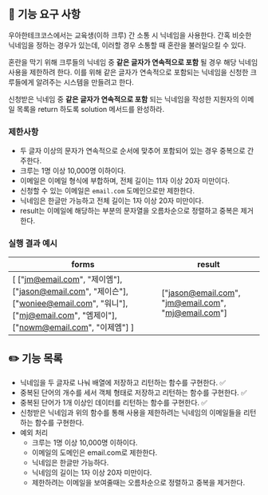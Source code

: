 ## 🚀 기능 요구 사항

우아한테크코스에서는 교육생(이하 크루) 간 소통 시 닉네임을 사용한다. 간혹 비슷한 닉네임을 정하는 경우가 있는데, 이러할 경우 소통할 때 혼란을 불러일으킬 수 있다.

혼란을 막기 위해 크루들의 닉네임 중 **같은 글자가 연속적으로 포함** 될 경우 해당 닉네임 사용을 제한하려 한다. 이를 위해 같은 글자가 연속적으로 포함되는 닉네임을 신청한 크루들에게 알려주는 시스템을 만들려고 한다.

신청받은 닉네임 중 **같은 글자가 연속적으로 포함** 되는 닉네임을 작성한 지원자의 이메일 목록을 return 하도록 solution 메서드를 완성하라.

### 제한사항

- 두 글자 이상의 문자가 연속적으로 순서에 맞추어 포함되어 있는 경우 중복으로 간주한다.
- 크루는 1명 이상 10,000명 이하이다.
- 이메일은 이메일 형식에 부합하며, 전체 길이는 11자 이상 20자 미만이다.
- 신청할 수 있는 이메일은 `email.com` 도메인으로만 제한한다.
- 닉네임은 한글만 가능하고 전체 길이는 1자 이상 20자 미만이다.
- result는 이메일에 해당하는 부분의 문자열을 오름차순으로 정렬하고 중복은 제거한다.

### 실행 결과 예시

| forms                                                                                                                                                 | result                                              |
| ----------------------------------------------------------------------------------------------------------------------------------------------------- | --------------------------------------------------- |
| [ ["jm@email.com", "제이엠"], ["jason@email.com", "제이슨"], ["woniee@email.com", "워니"], ["mj@email.com", "엠제이"], ["nowm@email.com", "이제엠"] ] | ["jason@email.com", "jm@email.com", "mj@email.com"] |

## ✏️ 기능 목록

- 닉네임을 두 글자로 나눠 배열에 저장하고 리턴하는 함수를 구현한다. ✅
- 중복된 단어의 개수를 세서 객체 형태로 저장하고 리턴하는 함수를 구현한다. ✅
- 중복된 단어가 1개 이상인 데이터를 리턴하는 함수를 구현한다. ✅
- 신청받은 닉네임과 위의 함수를 통해 사용을 제한하려는 닉네임의 이메일들을 리턴하는 함수를 구현한다.
- 예외 처리
  - 크루는 1명 이상 10,000명 이하이다.
  - 이메일의 도메인은 email.com로 제한한다.
  - 닉네임은 한글만 가능하다.
  - 닉네임의 길이는 1자 이상 20자 미만이다.
  - 제한하려는 이메일을 보여줄때는 오름차순으로 정렬하고 중복을 제거한다.
